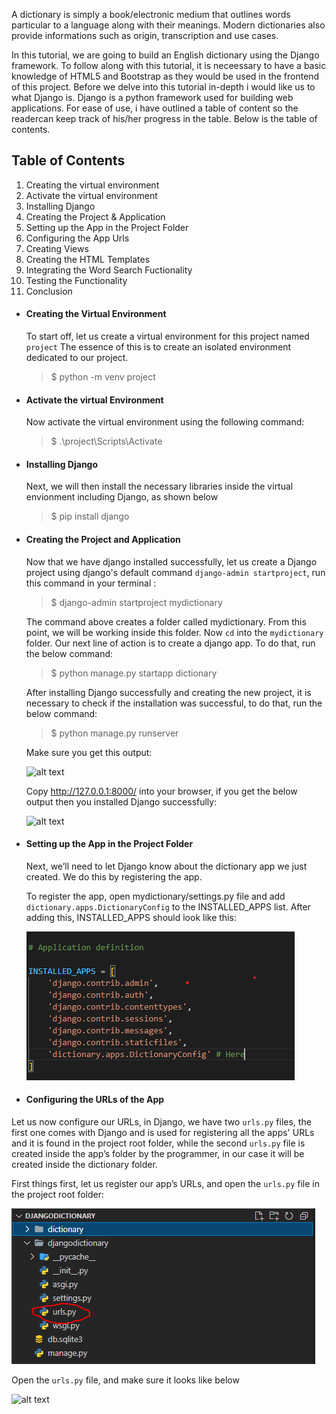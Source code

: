 A dictionary is simply a book/electronic medium that outlines words particular to a language along with their meanings. Modern dictionaries also provide informations such as origin, transcription and use cases.

In this tutorial, we are going to build an English dictionary using the Django framework. To follow along with this tutorial, it is neceessary to have a basic knowledge of HTML5 and Bootstrap as they would be used in the frontend of this project. Before we delve into this tutorial in-depth i would like us to what Django is. Django is a python framework used for building web applications. For ease of use, i have outlined a table of content so the readercan keep track of his/her progress in the table. Below is the table of contents.

## Table of Contents

1. Creating the virtual environment
2. Activate the virtual environment
3. Installing Django
4. Creating the Project & Application
5. Setting up the App in the Project Folder
6. Configuring the App Urls
7. Creating Views
8. Creating the HTML Templates
9. Integrating the Word Search Fuctionality
10. Testing the Functionality
11. Conclusion

- #### Creating the Virtual Environment

  To start off, let us create a virtual environment for this project named `project` The essence of this is to create an isolated environment dedicated to our project.

  > $ python -m venv project

- #### Activate the virtual Environment

  Now activate the virtual environment using the following command:

  > $ .\project\Scripts\Activate

- #### Installing Django

  Next, we will then install the necessary libraries inside the virtual envionment including Django, as shown below

  > $ pip install django

- #### Creating the Project and Application

  Now that we have django installed successfully, let us create a Django project using django's default command `django-admin startproject`, run this command in your terminal :

  > $ django-admin startproject mydictionary

  The command above creates a folder called mydictionary. From this point, we will be working inside this folder. Now `cd` into the `mydictionary` folder. Our next line of action is to create a django app. To do that, run the below command:

  > $ python manage.py startapp dictionary

  After installing Django successfully and creating the new project, it is necessary to check if the installation was successful, to do that, run the below command:

  > $ python manage.py runserver

  Make sure you get this output:

  ![alt text](https://www.thepythoncode.com/media/articles/build-dictionary-app-with-django-and-pydictionary-api-python/python_manage.py_runserver.png)

  Copy http://127.0.0.1:8000/ into your browser, if you get the below output then you installed Django successfully:

  ![alt text](https://www.thepythoncode.com/media/articles/build-dictionary-app-with-django-and-pydictionary-api-python/Django_installed.png)



- #### Setting up the App in the Project Folder
  Next, we’ll need to let Django know about the dictionary app we just created. We do this by registering the app.

  To register the app, open mydictionary/settings.py file and add `dictionary.apps.DictionaryConfig` to the INSTALLED_APPS list. After adding this, INSTALLED_APPS should look like this:

  ![alt text](/static/Screenshot%202022-07-06%20224741.png)


- #### Configuring the URLs of the App
Let us now configure our URLs, in Django, we have two `urls.py` files, the first one comes with Django and is used for registering all the apps' URLs and it is found in the project root folder, while the second `urls.py` file is created inside the app’s folder by the programmer, in our case it will be created inside the dictionary folder.

First things first, let us register our app’s URLs, and open the `urls.py` file in the project root folder:

![alt text](/static/urls.py2.png)

Open the `urls.py` file, and make sure it looks like below

![alt text](https://i.stack.imgur.com/nU0Sj.png)
